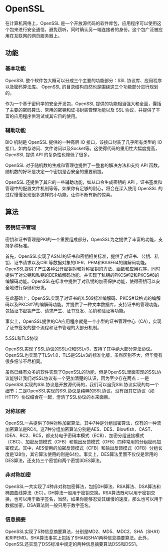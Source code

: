 # OpenSSL

在计算机网络上，OpenSSL 是一个开放源代码的软件库包，应用程序可以使用这个包来进行安全通信，避免窃听，同时确认另一端连接者的身份。这个包广泛被应用在互联网的网页服务器上。

## 功能

### 基本功能

OpenSSL 整个软件包大概可以分成三个主要的功能部分：SSL 协议库、应用程序以及密码算法库。 OpenSSL 的目录结构自然也是围绕这三个功能部分进行规划的。

作为一个基于密码学的安全开发包，OpenSSL 提供的功能相当强大和全面，囊括了主要的密码算法、常用的密钥和证书封装管理功能以及 SSL 协议，并提供了丰富的应用程序供测试或其它目的使用。

### 辅助功能

BIO 机制是 OpenSSL 提供的一种高层 IO 接口，该接口封装了几乎所有类型的 IO 接口，如内存访问、文件访问以及Socket等。这使得代码的重用性大幅度提高， OpenSSL 提供 API 的复杂性也降低了很多。

OpenSSL 对于随机数的生成和管理也提供了一整套的解决方法和支持 API 函数。随机数的好坏是决定一个密钥是否安全的重要前提。

OpenSSL 还提供了其它的一些辅助功能，如从口令生成密钥的 API ，证书签发和管理中的配置文件机制等等。如果你有足够的耐心，将会在深入使用 OpenSSL 的过程慢慢发现很多这样的小功能，让你不断有新的惊喜。

## 算法

### 密钥证书管理
密钥和证书管理是PKI的一个重要组成部分，OpenSSL为之提供了丰富的功能，支持多种标准。

首先，OpenSSL实现了ASN.1的证书和密钥相关标准，提供了对证书、公钥、私钥、证书请求以及CRL等数据对象的DER、PEM和BASE64的编解码功能。OpenSSL提供了产生各种公开密钥对和对称密钥的方法、函数和应用程序，同时提供了对公钥和私钥的DER编解码功能。并实现了私钥的PKCS#12和PKCS#8的编解码功能。OpenSSL在标准中提供了对私钥的加密保护功能，使得密钥可以安全地进行存储和分发。

在此基础上，OpenSSL实现了对证书的X.509标准编解码、PKCS#12格式的编解码以及PKCS#7的编解码功能。并提供了一种文本数据库，支持证书的管理功能，包括证书密钥产生、请求产生、证书签发、吊销和验证等功能。

事实上，OpenSSL提供的CA应用程序就是一个小型的证书管理中心（CA），实现了证书签发的整个流程和证书管理的大部分机制。

5.SSL和TLS协议

OpenSSL实现了SSL协议的SSLv2和SSLv3，支持了其中绝大部分算法协议。OpenSSL也实现了TLSv1.0，TLS是SSLv3的标准化版，虽然区别不大，但毕竟有很多细节不尽相同。

虽然已经有众多的软件实现了OpenSSL的功能，但是OpenSSL里面实现的SSL协议能够让我们对SSL协议有一个更加清楚的认识，因为至少存在两点：一是OpenSSL实现的SSL协议是开放源代码的，我们可以追究SSL协议实现的每一个细节；二是OpenSSL实现的SSL协议是纯粹的SSL协议，没有跟其它协议（如HTTP）协议结合在一起，澄清了SSL协议的本来面目。

### 对称加密

OpenSSL一共提供了8种对称加密算法，其中7种是分组加密算法，仅有的一种流加密算法是RC4。这7种分组加密算法分别是AES、DES、Blowfish、CAST、IDEA、RC2、RC5，都支持电子密码本模式（ECB）、加密分组链接模式（CBC）、加密反馈模式（CFB）和输出反馈模式（OFB）四种常用的分组密码加密模式。其中，AES使用的加密反馈模式（CFB）和输出反馈模式（OFB）分组长度是128位，其它算法使用的则是64位。事实上，DES算法里面不仅仅是常用的DES算法，还支持三个密钥和两个密钥3DES算法。

### 非对称加密

OpenSSL一共实现了4种非对称加密算法，包括DH算法、RSA算法、DSA算法和椭圆曲线算法（EC）。DH算法一般用于密钥交换。RSA算法既可以用于密钥交换，也可以用于数字签名，当然，如果你能够忍受其缓慢的速度，那么也可以用于数据加密。DSA算法则一般只用于数字签名。

### 信息摘要

OpenSSL实现了5种信息摘要算法，分别是MD2、MD5、MDC2、SHA（SHA1）和RIPEMD。SHA算法事实上包括了SHA和SHA1两种信息摘要算法。此外，OpenSSL还实现了DSS标准中规定的两种信息摘要算法DSS和DSS1。